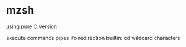 # mzsh

using pure C version

execute commands
pipes
i/o redirection
builtin: cd
wildcard characters
